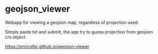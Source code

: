 # geojson_viewer
Webapp for viewing a geojson map, regardless of projection used. 

Simply paste txt and submit, the app try to guess projection from geojson crs object.

https://enricofer.github.io/geojson-viewer
